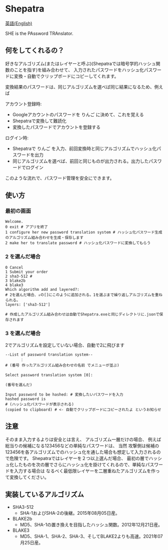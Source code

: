 # Shepatra

[英語(English)](./README.md)

SHE is the PAssword TRAnslator.

## 何をしてくれるの？

好きなアルゴリズム(またはレイヤーと呼ぶ)(Shepatraでは暗号学的ハッシュ関数のことを指す)を組み合わせて、
入力されたパスワードをハッシュ化パスワードに変換・自動でクリップボードにコピーしてくれます。

変換結果のパスワードは、同じアルゴリズムを選べば同じ結果になるため、例えば

アカウント登録時:

- Googleアカウントのパスワードを りんご に決めて、これを覚える
- Shepatraで変換して難読化
- 変換したパスワードでアカウントを登録する

ログイン時:

- Shepatraで りんご を入力、前回変換時と同じアルゴリズムでハッシュ化パスワードを出力
- 同じアルゴリズムを選べば、前回と同じものが出力される。出力したパスワードでログイン

このような流れで、パスワード管理を安全にできます。

## 使い方

### 最初の画面

```:
Welcome.
0 exit # アプリを終了
1 configure her new password translation system # ハッシュ化パスワード生成のアルゴリズム組み合わせを生成・保存します
2 make her to translate password # ハッシュ化パスワードに変換してもらう
```

### 2 を選んだ場合

```:
0 Cancel
1 Submit your order
2 sha3-512 # 
3 blake2b
4 blake3
Which algorithm add and layered?: 
# 2を選んだ場合、↓の[]にこのように追加される。1を選ぶまで繰り返しアルゴリズムを重ねられる。
layers: ['sha3-512']

# 作成したアルゴリズム組み合わせは自動でShepatra.exeと同じディレクトリに.jsonで保存されます
```

### 3 を選んだ場合

2でアルゴリズムを設定していない場合、自動で2に飛びます

```:
--List of password translation system--
　　　　：
# (番号 作ったアルゴリズム組み合わせの名前 でメニューが並ぶ)
　
Select password translation system [0]:

(番号を選んだ)

Input password to be hashed: # 変換したいパスワードを入力
hashed password is
# (ハッシュ化パスワードが表示される)
(copied to clipboard) # <- 自動でクリップボードにコピーされたよ というお知らせ
```

## 注意

そのまま入力するよりは安全とは言え、
アルゴリズム一層だけの場合、
例えば総当りの候補になる123456などの単純なパスワードは、
当然 攻撃側は候補の123456を各アルゴリズムでのハッシュ化を通した場合も想定して入力されるので危険です。
Shepatraではレイヤーを２つ以上選んだ場合、
最初の層でハッシュ化したものを次の層でさらにハッシュ化を掛けてくれるので、単純なパスワードを入力する場合は
なるべく最低限レイヤーを二層重ねたアルゴリズムを作って変換してください。

## 実装しているアルゴリズム

- SHA3-512
  - SHA-1およびSHA-2の後継。2015年08月05日産。
- BLAKE2b
  - MD5、SHA-1の置き換えを目指したハッシュ関数。2012年12月21日産。
- BLAKE3
  - MD5、SHA-1、SHA-2、SHA-3、そしてBLAKE2よりも高速。2021年07月25日産。
